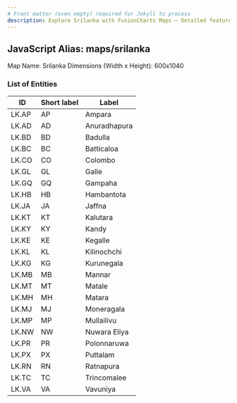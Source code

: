 ```yaml
---
# Front matter (even empty) required for Jekyll to process
description: Explore Srilanka with FusionCharts Maps – Detailed features for seamless integration. Try now & enhance your data visualization today! 
---
```


## JavaScript Alias: maps/srilanka

Map Name: Srilanka
Dimensions (Width x Height): 600x1040

### List of Entities

| ID    | Short label | Label        |
| ----- | ----------- | ------------ |
| LK.AP | AP          | Ampara       |
| LK.AD | AD          | Anuradhapura |
| LK.BD | BD          | Badulla      |
| LK.BC | BC          | Batticaloa   |
| LK.CO | CO          | Colombo      |
| LK.GL | GL          | Galle        |
| LK.GQ | GQ          | Gampaha      |
| LK.HB | HB          | Hambantota   |
| LK.JA | JA          | Jaffna       |
| LK.KT | KT          | Kalutara     |
| LK.KY | KY          | Kandy        |
| LK.KE | KE          | Kegalle      |
| LK.KL | KL          | Kilinochchi  |
| LK.KG | KG          | Kurunegala   |
| LK.MB | MB          | Mannar       |
| LK.MT | MT          | Matale       |
| LK.MH | MH          | Matara       |
| LK.MJ | MJ          | Moneragala   |
| LK.MP | MP          | Mullailivu   |
| LK.NW | NW          | Nuwara Eliya |
| LK.PR | PR          | Polonnaruwa  |
| LK.PX | PX          | Puttalam     |
| LK.RN | RN          | Ratnapura    |
| LK.TC | TC          | Trincomalee  |
| LK.VA | VA          | Vavuniya     |

